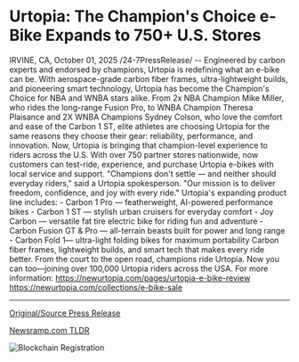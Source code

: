 # Urtopia: The Champion's Choice e-Bike Expands to 750+ U.S. Stores

IRVINE, CA, October 01, 2025 /24-7PressRelease/ -- Engineered by carbon experts and endorsed by champions, Urtopia is redefining what an e-bike can be. With aerospace-grade carbon fiber frames, ultra-lightweight builds, and pioneering smart technology, Urtopia has become the Champion's Choice for NBA and WNBA stars alike.  From 2x NBA Champion Mike Miller, who rides the long-range Fusion Pro, to WNBA Champion Theresa Plaisance and 2X WNBA Champions Sydney Colson, who love the comfort and ease of the Carbon 1 ST, elite athletes are choosing Urtopia for the same reasons they choose their gear: reliability, performance, and innovation.  Now, Urtopia is bringing that champion-level experience to riders across the U.S. With over 750 partner stores nationwide, now customers can test-ride, experience, and purchase Urtopia e-bikes with local service and support.  "Champions don't settle — and neither should everyday riders," said a Urtopia spokesperson. "Our mission is to deliver freedom, confidence, and joy with every ride."  Urtopia's expanding product line includes: - Carbon 1 Pro — featherweight, AI-powered performance bikes - Carbon 1 ST — stylish urban cruisers for everyday comfort - Joy Carbon — versatile fat tire electric bike for riding fun and adventure - Carbon Fusion GT & Pro — all-terrain beasts built for power and long range - Carbon Fold 1— ultra-light folding bikes for maximum portability  Carbon fiber frames, lightweight builds, and smart tech that makes every ride better. From the court to the open road, champions ride Urtopia. Now you can too—joining over 100,000 Urtopia riders across the USA.  For more information: https://newurtopia.com/pages/urtopia-e-bike-review https://newurtopia.com/collections/e-bike-sale 

---

[Original/Source Press Release](https://www.24-7pressrelease.com/press-release/527274/urtopia-the-champions-choice-e-bike-expands-to-750-us-stores)
                    

[Newsramp.com TLDR](https://newsramp.com/curated-news/champion-athletes-choose-urtopia-s-smart-e-bikes-nationwide/fdc5624b2b913cc9c6c0efbe01a24677) 

 

 



![Blockchain Registration](https://cdn.newsramp.app/24-7PressRelease/qrcode/2510/1/each1vzf.webp)